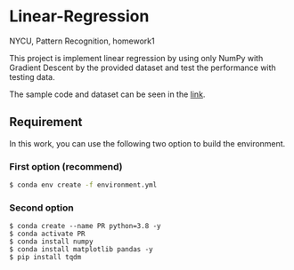 # Linear-Regression
NYCU, Pattern Recognition, homework1 

This project is implement linear regression by using only NumPy with Gradient Descent by the provided dataset and test the performance with testing data.

The sample code and dataset can be seen in the [link](https://github.com/NCTU-VRDL/CS_AT0828/tree/main/HW1).

## Requirement

In this work, you can use the following two option to build the environment.

### First option (recommend)
```bash
$ conda env create -f environment.yml
```

### Second option
```bash=
$ conda create --name PR python=3.8 -y
$ conda activate PR
$ conda install numpy
$ conda install matplotlib pandas -y
$ pip install tqdm
```
